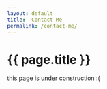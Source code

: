 ```yaml
---
layout: default
title:  Contact Me
permalink: /contact-me/
---
```


# {{ page.title }}

this page is under construction :(